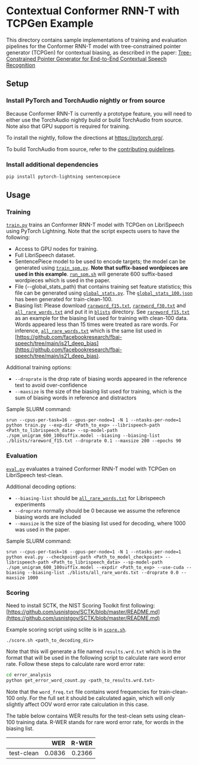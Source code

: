 # Contextual Conformer RNN-T with TCPGen Example

This directory contains sample implementations of training and evaluation pipelines for the Conformer RNN-T model with tree-constrained pointer generator (TCPGen) for contextual biasing, as described in the paper: [Tree-Constrained Pointer Generator for End-to-End Contextual Speech Recognition](https://ieeexplore.ieee.org/abstract/document/9687915)

## Setup
### Install PyTorch and TorchAudio nightly or from source
Because Conformer RNN-T is currently a prototype feature, you will need to either use the TorchAudio nightly build or build TorchAudio from source. Note also that GPU support is required for training.

To install the nightly, follow the directions at <https://pytorch.org/>.

To build TorchAudio from source, refer to the [contributing guidelines](https://github.com/pytorch/audio/blob/main/CONTRIBUTING.md).

### Install additional dependencies
```bash
pip install pytorch-lightning sentencepiece
```

## Usage

### Training

[`train.py`](./train.py) trains an Conformer RNN-T model with TCPGen on LibriSpeech using PyTorch Lightning. Note that the script expects users to have the following:
- Access to GPU nodes for training.
- Full LibriSpeech dataset.
- SentencePiece model to be used to encode targets; the model can be generated using [`train_spm.py`](./train_spm.py). **Note that suffix-based wordpieces are used in this example**. [`run_spm.sh`](./run_spm.sh) will generate 600 suffix-based wordpieces which is used in the paper.
- File (--global_stats_path) that contains training set feature statistics; this file can be generated using [`global_stats.py`](../emformer_rnnt/global_stats.py). The [`global_stats_100.json`](./global_stats_100.json) has been generated for train-clean-100.
- Biasing list: Please download [`rareword_f15.txt`](https://download.pytorch.org/torchaudio/pipeline-assets/tcpgen/rareword_f15.txt), [`rareword_f30.txt`](https://download.pytorch.org/torchaudio/pipeline-assets/tcpgen/rareword_f30.txt) and [`all_rare_words.txt`](https://download.pytorch.org/torchaudio/pipeline-assets/tcpgen/all_rare_words.txt) and put it in [`blists`](./blists) directory. See [`rareword_f15.txt`](https://download.pytorch.org/torchaudio/pipeline-assets/tcpgen/rareword_f15.txt) as an example for the biasing list used for training with clean-100 data. Words appeared less than 15 times were treated as rare words. For inference, [`all_rare_words.txt`](https://download.pytorch.org/torchaudio/pipeline-assets/tcpgen/all_rare_words.txt) which is the same list used in [https://github.com/facebookresearch/fbai-speech/tree/main/is21_deep_bias](https://github.com/facebookresearch/fbai-speech/tree/main/is21_deep_bias).


Additional training options:
- `--droprate` is the drop rate of biasing words appeared in the reference text to avoid over-confidence
- `--maxsize` is the size of the biasing list used for training, which is the sum of biasing words in reference and distractors

Sample SLURM command:
```
srun --cpus-per-task=16 --gpus-per-node=1 -N 1 --ntasks-per-node=1 python train.py --exp-dir <Path_to_exp> --librispeech-path <Path_to_librispeech_data> --sp-model-path ./spm_unigram_600_100suffix.model --biasing --biasing-list ./blists/rareword_f15.txt --droprate 0.1 --maxsize 200 --epochs 90
```

### Evaluation

[`eval.py`](./eval.py) evaluates a trained Conformer RNN-T model with TCPGen on LibriSpeech test-clean.

Additional decoding options:

- `--biasing-list` should be [`all_rare_words.txt`](blists/all_rare_words.txt) for Librispeech experiments
- `--droprate` normally should be 0 because we assume the reference biasing words are included
- `--maxsize` is the size of the biasing list used for decoding, where 1000 was used in the paper.

Sample SLURM command:
```
srun --cpus-per-task=16 --gpus-per-node=1 -N 1 --ntasks-per-node=1 python eval.py --checkpoint-path <Path_to_model_checkpoint> --librispeech-path <Path_to_librispeech_data> --sp-model-path ./spm_unigram_600_100suffix.model --expdir <Path_to_exp> --use-cuda --biasing --biasing-list ./blists/all_rare_words.txt --droprate 0.0 --maxsize 1000
```

### Scoring
Need to install SCTK, the NIST Scoring Toolkit first following: [https://github.com/usnistgov/SCTK/blob/master/README.md](https://github.com/usnistgov/SCTK/blob/master/README.md)

Example scoring script using sclite is in [`score.sh`](./score.sh).

```
./score.sh <path_to_decoding_dir>
```

Note that this will generate a file named `results.wrd.txt` which is in the format that will be used in the following script to calculate rare word error rate. Follow these steps to calculate rare word error rate:

```bash
cd error_analysis
python get_error_word_count.py <path_to_results.wrd.txt>
```

Note that the `word_freq.txt` file contains word frequencies for train-clean-100 only. For the full set it should be calculated again, which will only slightly affect OOV word error rate calculation in this case.

The table below contains WER results for the test-clean sets using clean-100 training data. R-WER stands for rare word error rate, for words in the biasing list.

|                     |          WER |      R-WER |
|:-------------------:|-------------:|-----------:|
| test-clean          |       0.0836 |      0.2366|
